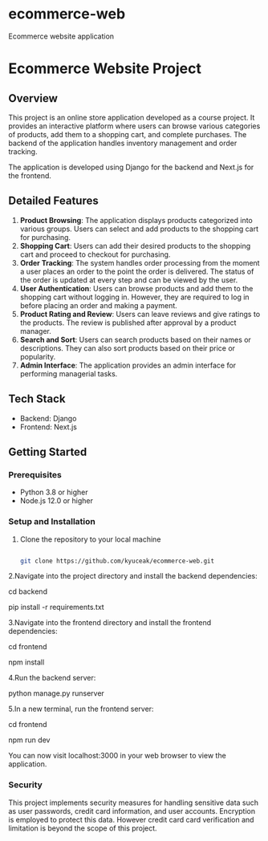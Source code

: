 # ecommerce-web
Ecommerce website application

# Ecommerce Website Project

## Overview
This project is an online store application developed as a course project. It provides an interactive platform where users can browse various categories of products, add them to a shopping cart, and complete purchases. The backend of the application handles inventory management and order tracking.

The application is developed using Django for the backend and Next.js for the frontend.

## Detailed Features
1. **Product Browsing**: The application displays products categorized into various groups. Users can select and add products to the shopping cart for purchasing.
2. **Shopping Cart**: Users can add their desired products to the shopping cart and proceed to checkout for purchasing.
3. **Order Tracking**: The system handles order processing from the moment a user places an order to the point the order is delivered. The status of the order is updated at every step and can be viewed by the user.
4. **User Authentication**: Users can browse products and add them to the shopping cart without logging in. However, they are required to log in before placing an order and making a payment.
5. **Product Rating and Review**: Users can leave reviews and give ratings to the products. The review is published after approval by a product manager.
6. **Search and Sort**: Users can search products based on their names or descriptions. They can also sort products based on their price or popularity.
7. **Admin Interface**: The application provides an admin interface for performing managerial tasks.

## Tech Stack
- Backend: Django
- Frontend: Next.js

## Getting Started
### Prerequisites
- Python 3.8 or higher
- Node.js 12.0 or higher

### Setup and Installation
1. Clone the repository to your local machine


   ```bash
   
   git clone https://github.com/kyuceak/ecommerce-web.git

2.Navigate into the project directory and install the backend dependencies:


  cd backend
  
  pip install -r requirements.txt

3.Navigate into the frontend directory and install the frontend dependencies:


  cd frontend
  
  npm install
  
4.Run the backend server:


  python manage.py runserver
  
5.In a new terminal, run the frontend server:


  cd frontend
  
  npm run dev

You can now visit localhost:3000 in your web browser to view the application.

### Security
This project implements security measures for handling sensitive data such as user passwords, credit card information, and user accounts. Encryption is employed to protect this data. However credit card card verification and limitation is beyond the scope of this project.
